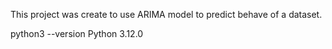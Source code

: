 This project was create to use ARIMA model to predict behave of a dataset.

python3 --version
Python 3.12.0